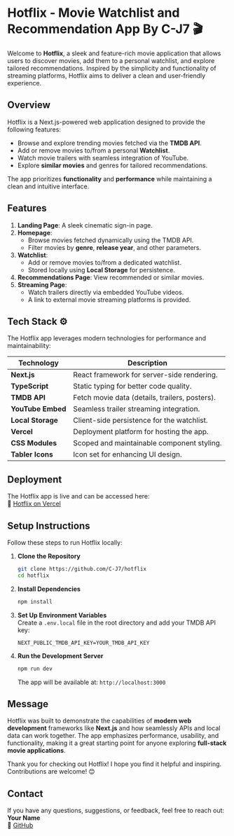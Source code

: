 # **Hotflix - Movie Watchlist and Recommendation App By C-J7** 🎬  

Welcome to **Hotflix**, a sleek and feature-rich movie application that allows users to discover movies, add them to a personal watchlist, and explore tailored recommendations. Inspired by the simplicity and functionality of streaming platforms, Hotflix aims to deliver a clean and user-friendly experience.


## **Overview**

Hotflix is a Next.js-powered web application designed to provide the following features:  
- Browse and explore trending movies fetched via the **TMDB API**.  
- Add or remove movies to/from a personal **Watchlist**.  
- Watch movie trailers with seamless integration of YouTube.  
- Explore **similar movies** and genres for tailored recommendations.  

The app prioritizes **functionality** and **performance** while maintaining a clean and intuitive interface.


## **Features**

1. **Landing Page**: A sleek cinematic sign-in page.  
2. **Homepage**:  
   - Browse movies fetched dynamically using the TMDB API.  
   - Filter movies by **genre**, **release year**, and other parameters.  
3. **Watchlist**:  
   - Add or remove movies to/from a dedicated watchlist.  
   - Stored locally using **Local Storage** for persistence.  
4. **Recommendations Page**: View recommended or similar movies.  
5. **Streaming Page**:  
   - Watch trailers directly via embedded YouTube videos.  
   - A link to external movie streaming platforms is provided.  


## **Tech Stack** ⚙️

The Hotflix app leverages modern technologies for performance and maintainability:

| **Technology**        | **Description**                                |
|------------------------|-----------------------------------------------|
| **Next.js**           | React framework for server-side rendering.    |
| **TypeScript**        | Static typing for better code quality.        |
| **TMDB API**          | Fetch movie data (details, trailers, posters).|
| **YouTube Embed**     | Seamless trailer streaming integration.       |
| **Local Storage**     | Client-side persistence for the watchlist.    |
| **Vercel**            | Deployment platform for hosting the app.      |
| **CSS Modules**       | Scoped and maintainable component styling.    |
| **Tabler Icons**      | Icon set for enhancing UI design.             |


## **Deployment**

The Hotflix app is live and can be accessed here:  
🔗 [Hotflix on Vercel](https://hotflix-chi.vercel.app/)  


## **Setup Instructions**

Follow these steps to run Hotflix locally:

1. **Clone the Repository**
   ```bash
   git clone https://github.com/C-J7/hotflix
   cd hotflix
   ```

2. **Install Dependencies**
   ```bash
   npm install
   ```

3. **Set Up Environment Variables**  
   Create a `.env.local` file in the root directory and add your TMDB API key:  
   ```env
   NEXT_PUBLIC_TMDB_API_KEY=YOUR_TMDB_API_KEY
   ```

4. **Run the Development Server**
   ```bash
   npm run dev
   ```

   The app will be available at: `http://localhost:3000`


## **Message**

Hotflix was built to demonstrate the capabilities of **modern web development** frameworks like **Next.js** and how seamlessly APIs and local data can work together. The app emphasizes performance, usability, and functionality, making it a great starting point for anyone exploring **full-stack movie applications**.

Thank you for checking out Hotflix! I hope you find it helpful and inspiring. Contributions are welcome! 😊  


## **Contact**

If you have any questions, suggestions, or feedback, feel free to reach out:  
**Your Name**  
🔗 [GitHub](https://github.com/C-J7)  

